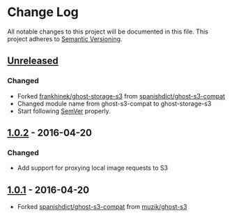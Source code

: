 # Change Log
All notable changes to this project will be documented in this file.
This project adheres to [Semantic Versioning](http://semver.org/).

## [Unreleased]
### Changed
- Forked [frankhinek/ghost-storage-s3](https://github.com/frankhinek/ghost-storage-s3) from [spanishdict/ghost-s3-compat](https://github.com/spanishdict/ghost-s3-compat)
- Changed module name from ghost-s3-compat to ghost-storage-s3
- Start following [SemVer](http://semver.org) properly.

## [1.0.2] - 2016-04-20
### Changed
- Add support for proxying local image requests to S3

## [1.0.1] - 2016-04-20
- Forked [spanishdict/ghost-s3-compat](https://github.com/spanishdict/ghost-s3-compat) from [muzik/ghost-s3](https://github.com/muzix/ghost-s3)

[Unreleased]: https://github.com/spanishdict/ghost-s3-compat/compare/v1.0.2...frankhinek:HEAD
[1.0.2]: https://github.com/spanishdict/ghost-s3-compat/compare/v1.0.1...v1.0.2
[1.0.1]: https://github.com/muzix/ghost-s3/compare/0.2.2...spanishdict:v1.0.1
